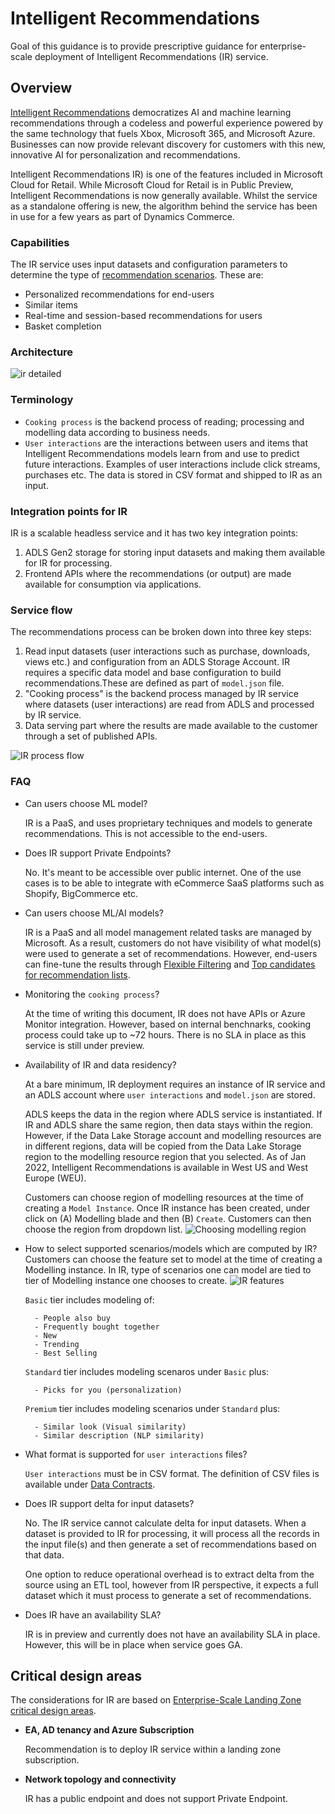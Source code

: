 # Intelligent Recommendations

Goal of this guidance is to provide prescriptive guidance for enterprise-scale deployment of Intelligent Recommendations (IR) service.

## Overview

[Intelligent Recommendations](https://docs.microsoft.com/en-us/industry/retail/intelligent-recommendations/overview) democratizes AI and machine learning recommendations through a codeless and powerful experience powered by the same technology that fuels Xbox, Microsoft 365, and Microsoft Azure. Businesses can now provide relevant discovery for customers with this new, innovative AI for personalization and recommendations.

Intelligent Recommendations IR) is one of the features included in Microsoft Cloud for Retail. While Microsoft Cloud for Retail is in Public Preview, Intelligent Recommendations is now generally available. Whilst the service as a standalone offering is new, the algorithm behind the service has been in use for a few years as part of Dynamics Commerce.

### Capabilities

The IR service uses input datasets and configuration parameters to determine the type of [recommendation scenarios](https://docs.microsoft.com/en-us/industry/retail/intelligent-recommendations/overview). These are:

- Personalized recommendations for end-users
- Similar items
- Real-time and session-based recommendations for users
- Basket completion

### Architecture

![ir detailed](./media/ir_detailed_process_flow.png)

### Terminology

- `Cooking process` is the backend process of reading; processing and modelling data according to business needs.
- `User interactions` are the interactions between users and items that Intelligent Recommendations models learn from and use to predict future interactions. Examples of user interactions include click streams, purchases etc. The data is stored in CSV format and shipped to IR as an input.

### Integration points for IR

IR is a scalable headless service and it has two key integration points:

1. ADLS Gen2 storage for storing input datasets and making them available for IR for processing.
2. Frontend APIs where the recommendations (or output) are made available for consumption via applications.

### Service flow

The recommendations process can be broken down into three key steps:

1. Read input datasets (user interactions such as purchase, downloads, views etc.) and configuration from an ADLS Storage Account. IR requires a specific data model and base configuration to build recommendations.These are defined as part of `model.json` file.
2. "Cooking process" is the backend process managed by IR service where datasets (user interactions) are read from ADLS and processed by IR service.
3. Data serving part where the results are made available to the customer through a set of published APIs.

![IR process flow](./media/ir_process_flow.png)

### FAQ

- Can users choose ML model?

    IR is a PaaS, and uses proprietary techniques and models to generate recommendations. This is not accessible to the end-users.

- Does IR support Private Endpoints?

    No. It's meant to be accessible over public internet. One of the use cases is to be able to integrate with eCommerce SaaS platforms such as Shopify, BigCommerce etc.

- Can users choose ML/AI models?

    IR is a PaaS and all model management related tasks are managed by Microsoft. As a result, customers do not have visibility of what model(s) were used to generate a set of recommendations. However, end-users can fine-tune the results through [Flexible Filtering](https://docs.microsoft.com/en-us/industry/retail/intelligent-recommendations/fine-tune-results#flexible-filtering) and [Top candidates for recommendation lists](https://docs.microsoft.com/en-us/industry/retail/intelligent-recommendations/fine-tune-results#show-top-candidates-for-recommendations-lists).

- Monitoring the `cooking process`?

    At the time of writing this document, IR does not have APIs or Azure Monitor integration. However, based on internal benchnarks, cooking process could take up to ~72 hours. There is no SLA in place as this service is still under preview.

- Availability of IR and data residency?

    At a bare minimum, IR deployment requires an instance of IR service and an ADLS account where `user interactions` and `model.json` are stored.

    ADLS keeps the data in the region where ADLS service is instantiated. If IR and ADLS share the same region, then data stays within the region. However, if the Data Lake Storage account and modelling resources are in different regions, data will be copied from the Data Lake Storage region to the modelling resource region that you selected. As of Jan 2022, Intelligent Recommendations is available in West US and West Europe (WEU).

    Customers can choose region of modelling resources at the time of creating a `Model Instance`. Once IR instance has been created, under click on (A) Modelling blade and then (B) `Create`. Customers can then choose the region from dropdown list.
    ![Choosing modelling region](./media/choosing_modelling_region.png)

- How to select supported scenarios/models which are computed by IR?
    Customers can choose the feature set to model at the time of creating a Modelling instance. In IR, type of scenarios one can model are tied to tier of Modelling instance one chooses to create.
    ![IR features](./media/ir_features.png)

    `Basic` tier includes modeling of:

        - People also buy
        - Frequently bought together
        - New
        - Trending
        - Best Selling

    `Standard` tier includes modeling scenaros under `Basic` plus:

        - Picks for you (personalization)

    `Premium` tier includes modeling scenarios under `Standard` plus:

        - Similar look (Visual similarity)
        - Similar description (NLP similarity)

- What format is supported for `user interactions` files?

    `User interactions` must be in CSV format. The definition of CSV files is available under [Data Contracts](https://docs.microsoft.com/en-us/industry/retail/intelligent-recommendations/data-contract).

- Does IR support delta for input datasets?

    No. The IR service cannot calculate delta for input datasets. When a dataset is provided to IR for processing, it will process all the records in the input file(s) and then generate a set of recommendations based on that data.

    One option to reduce operational overhead is to extract delta from the source using an ETL tool, however from IR perspective, it expects a full dataset which it must process to generate a set of recommendations.

- Does IR have an availability SLA?

    IR is in preview and currently does not have an availability SLA in place. However, this will be in place when service goes GA.

## Critical design areas

The considerations for IR are based on [Enterprise-Scale Landing Zone critical design areas](https://docs.microsoft.com/en-us/azure/cloud-adoption-framework/ready/landing-zone/design-areas).

- **EA, AD tenancy and Azure Subscription**

    Recommendation is to deploy IR service within a landing zone subscription.

- **Network topology and connectivity**

    IR has a public endpoint and does not support Private Endpoint.